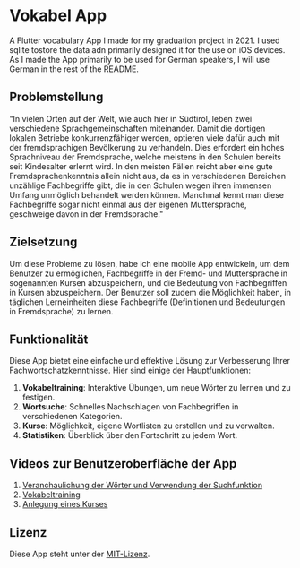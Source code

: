 # Vokabel App

A Flutter vocabulary App I made for my graduation project in 2021. I used sqlite tostore the data adn primarily designed it for the use on iOS devices. As I made the App primarily to be used for German speakers, I will use German in the rest of the README.


## Problemstellung

"In vielen Orten auf der Welt, wie auch hier in Südtirol, leben zwei verschiedene Sprachgemeinschaften miteinander. Damit die dortigen lokalen Betriebe konkurrenzfähiger werden, optieren viele dafür auch mit der fremdsprachigen Bevölkerung zu verhandeln. Dies erfordert ein hohes Sprachniveau der Fremdsprache, welche meistens in den Schulen bereits seit Kindesalter erlernt wird. In den meisten Fällen reicht aber eine gute Fremdsprachenkenntnis allein nicht aus, da es in verschiedenen Bereichen unzählige Fachbegriffe gibt, die in den Schulen wegen ihren immensen Umfang unmöglich behandelt werden können. Manchmal kennt man diese Fachbegriffe sogar nicht einmal aus der eigenen Muttersprache, geschweige davon in der Fremdsprache."

## Zielsetzung

Um diese Probleme zu lösen, habe ich eine mobile App entwickeln, um dem Benutzer zu ermöglichen, Fachbegriffe in der Fremd- und Muttersprache in sogenannten Kursen abzuspeichern, und die Bedeutung von Fachbegriffen in Kursen abzuspeichern. Der Benutzer soll zudem die Möglichkeit haben, in täglichen Lerneinheiten diese Fachbegriffe (Definitionen und Bedeutungen in Fremdsprache) zu lernen.

## Funktionalität

Diese App bietet eine einfache und effektive Lösung zur Verbesserung Ihrer Fachwortschatzkenntnisse. Hier sind einige der Hauptfunktionen:

1. **Vokabeltraining**: Interaktive Übungen, um neue Wörter zu lernen und zu festigen.
2. **Wortsuche**: Schnelles Nachschlagen von Fachbegriffen in verschiedenen Kategorien.
3. **Kurse**: Möglichkeit, eigene Wortlisten zu erstellen und zu verwalten.
4. **Statistiken**: Überblick über den Fortschritt zu jedem Wort.

## Videos zur Benutzeroberfläche der App

1. [Veranchaulichung der Wörter und Verwendung der Suchfunktion](
https://github.com/16domsim/vocabulary_app/assets/55878762/634301a2-efa0-44a2-a51b-231a63273026)
2. [Vokabeltraining](
https://github.com/16domsim/vocabulary_app/assets/55878762/b6301f3f-387e-40b6-89b3-477a003308e6)
3. [Anlegung eines Kurses](
https://github.com/16domsim/vocabulary_app/assets/55878762/550f2e1b-657c-49b7-8141-e0be3473b193)



## Lizenz

Diese App steht unter der [MIT-Lizenz](LICENSE).
